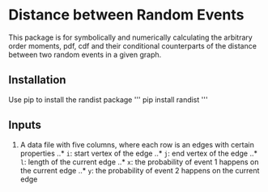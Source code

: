 # Distance between Random Events

This package is for symbolically and numerically calculating the arbitrary order moments, pdf, cdf and their conditional counterparts of the distance between two random events in a given graph.

## Installation

Use pip to install the randist package
'''
pip install randist
'''

## Inputs
1. A data file with five columns, where each row is an edges with certain properties
..* `i`: start vertex of the edge
..* `j`: end vertex of the edge
..* `l`: length of the current edge
..* `x`: the probability of event 1 happens on the current edge
..* `y`: the probability of event 2 happens on the current edge

